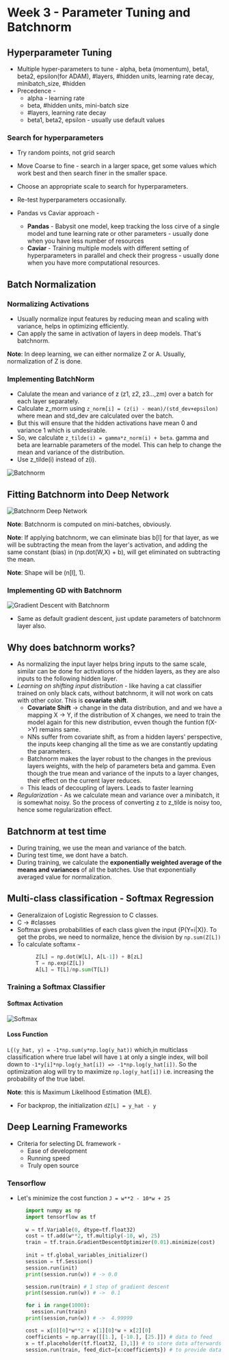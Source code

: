# Week 3 - Parameter Tuning and Batchnorm
## Hyperparameter Tuning
* Multiple hyper-parameters to tune - alpha, beta (momentum), beta1, beta2, epsilon(for ADAM), #layers, #hidden units,  learning rate decay, minibatch_size, #hidden 
* Precedence - 
  * alpha - learning rate
  * beta, #hidden units, mini-batch size
  * #layers, learning rate decay
  * beta1, beta2, epsilon - usually use default values

### Search for hyperparameters
* Try random points, not grid search
* Move Coarse to fine - search in a larger space, get some values which work best and then search finer in the smaller space.
* Choose an appropriate scale to search for hyperparameters.

* Re-test hyperparameters occasionally.
* Pandas vs Caviar approach -
  * **Pandas** - Babysit one model, keep tracking the loss cirve of a single model and tune learning rate or other parameters - usually done when you have less number of resources
  * **Caviar** - Training multiple models with different setting of hyperparameters in parallel and check their progress - usually done when you have more computational resources.

## Batch Normalization
### Normalizing Activations
* Usually normalize input features by reducing mean and scaling with variance, helps in optimizing efficiently.
* Can apply the same in activation of layers in deep models. That's batchnorm.

**Note**: In deep learning, we can either normalize Z or A. Usually, normalization of Z is done.

### Implementing BatchNorm
* Calulate the mean and variance of z (z1, z2, z3...,zm) over a batch for each layer separately.
* Calculate z_morm using `z_norm[i] = (z(i) - mean)/(std_dev+epsilon)` where mean and std_dev are calculated over the batch.
* But this will ensure that the hidden activations have mean 0 and variance 1 which is undesirable.
* So, we calculate `z_tilde(i) = gamma*z_norm(i) + beta`. gamma and beta are learnable parameters of the model. This can help to change the mean and variance of the distribution.
* Use z_tilde(i) instead of z(i).

![Batchnorm](imgs/batchnorm.png)

## Fitting Batchnorm into Deep Network

![Batchnorm Deep Network](imgs/batchnorm-deep.png)

**Note**: Batchnorm is computed on mini-batches, obviously.

**Note**: If applying batchnorm, we can eliminate bias b[l] for that layer, as we will be subtracting the mean from the layer's activation, and adding the same constant (bias) in (np.dot(W,X) + b), will get eliminated on subtracting the mean.

**Note**: Shape will be (n[l], 1).

### Implementing GD with Batchnorm
![Gradient Descent with Batchnorm](imgs/gd-batchnorm.png)

* Same as default gradient descent, just update parameters of batchnorm layer also.

## Why does batchnorm works?
* As normalizing the input layer helps bring inputs to the same scale, similar can be done for activations of the hidden layers, as they are also inputs to the following hidden layer. 
* *Learning on shifting input distribution* - like having a cat classifier trained on only black cats, without batchnorm, it will not work on cats with other color. This is **covariate shift**.
  * **Covariate Shift** -> change in the data distribution, and and we have a mapping X -> Y, if the distribution of X changes, we need to train the model again for this new distribution, evven though the funtion f(X->Y) remains same.
  * NNs suffer from covariate shift, as from a hidden layers' perspective, the inputs keep changing all the time as we are constantly updating the parameters. 
  * Batchnorm makes the layer robust to the changes in the previous layers weights, with the help of parameters beta and gamma. Even though the true mean and variance of the inputs to a layer changes, their effect on the current layer reduces.
  * This leads of decoupling of layers. Leads to faster learning
* *Regularization* - As we calculate mean and variance over a minibatch, it is somewhat noisy. So the process of converting z to z_tilde is noisy too, hence some regularization effect.

## Batchnorm at test time
* During training, we use the mean and variance of the batch.
* During test time, we dont have a batch.
* During training, we calculate the **exponentially weighted average of the means and variances** of all the batches. Use that exponentially averaged value for normalization.

## Multi-class classification - Softmax Regression
* Generalizaion of Logistic Regression to C classes.
* C -> #classes
* Softmax gives probabilities of each class given the input {P(Y=i|X)}. To get the probs, we need to normalize, hence the division by `np.sum(Z[L])`
* To calculate softamx - 
  ```python
        Z[L] = np.dot(W[L], A[L-1]) + B[zL]
        T = np.exp(Z[L])
        A[L] = T[L]/np.sum(T[L])
  ```

### Training a Softmax Classifier
#### Softmax Activation
![Softmax](imgs/softmax.png)
#### Loss Function
`L{(y_hat, y) = -1*np.sum(y*np.log(y_hat))`  which,in multiclass classification where true label will have `1` at only a single index, will boil down to `-1*y[i]*np.log(y_hat[i]) => -1*np.log(y_hat[i])`. So the optimization alog will try to maximize `np.log(y_hat[i])` i.e. increasing the probability of the true label.

**Note**: this is Maximum Likelihood Estimation (MLE).

* For backprop, the initialization `dZ[L] = y_hat - y`

## Deep Learning Frameworks
* Criteria for selecting DL framework -
  * Ease of development
  * Running speed
  * Truly open source

### Tensorflow
* Let's minimize the cost function `J = w**2 - 10*w + 25`
```python
      import numpy as np
      import tensorflow as tf
      
      w = tf.Variable(0, dtype=tf.float32)
      cost = tf.add(w**2, tf.multiply(-10, w), 25)
      train = tf.train.GradientDescentOptimizer(0.01).minimize(cost)
      
      init = tf.global_variables_initializer()
      session = tf.Session()
      session.run(init)
      print(session.run(w)) # -> 0.0

      session.run(train) # 1 step of gradient descent
      print(session.run(w)) # ->  0.1

      for i in range(1000):
        session.run(train)
      print(session,run(w)) # ->  4.99999

      cost = x[0][0]*w**2 + x[1][0]*w + x[2][0]
      coefficients = np.array([[1.], [-10.], [25.]]) # data to feed
      x = tf.placeholder(tf.float32, [3,1]) # to store data afterwards
      session.run(train, feed_dict={x:coefficients}) # to provide data into the algo
```
